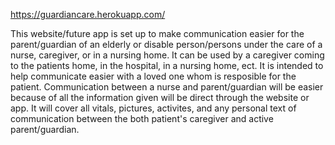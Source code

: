 https://guardiancare.herokuapp.com/

This website/future app is set up to make communication easier for the parent/guardian of an elderly or disable person/persons under the care of a nurse, caregiver, or in a nursing home. It can be used by a caregiver coming to the patients home, in the hospital, in a nursing home, ect. It is intended to help communicate easier with a loved one whom is resposible for the patient. Communication between a nurse and parent/guardian will be easier because of all the information given will be direct through the website or app. It will cover all vitals, pictures, activites, and any personal text of communication between the both patient's caregiver and active parent/guardian.
